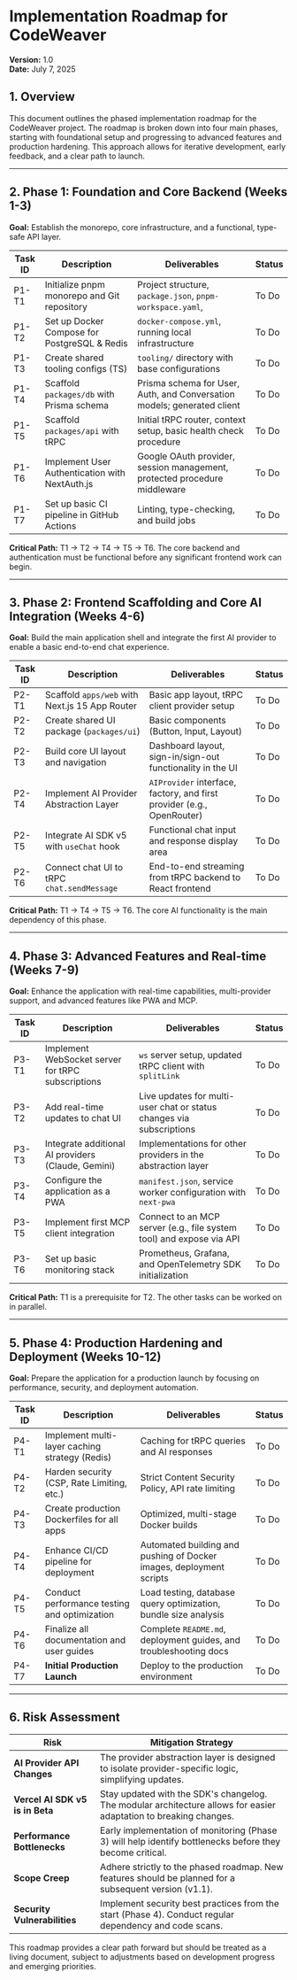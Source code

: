 # Implementation Roadmap for CodeWeaver

**Version:** 1.0  
**Date:** July 7, 2025

## 1. Overview

This document outlines the phased implementation roadmap for the CodeWeaver project. The roadmap is broken down into four main phases, starting with foundational setup and progressing to advanced features and production hardening. This approach allows for iterative development, early feedback, and a clear path to launch.

---

## 2. Phase 1: Foundation and Core Backend (Weeks 1-3)

**Goal:** Establish the monorepo, core infrastructure, and a functional, type-safe API layer.

| Task ID | Description                                     | Deliverables                                                              | Status      |
| ------- | ----------------------------------------------- | ------------------------------------------------------------------------- | ----------- |
| P1-T1   | Initialize pnpm monorepo and Git repository     | Project structure, `package.json`, `pnpm-workspace.yaml`,   | To Do       |
| P1-T2   | Set up Docker Compose for PostgreSQL & Redis    | `docker-compose.yml`, running local infrastructure                        | To Do       |
| P1-T3   | Create shared tooling configs (TS)      | `tooling/` directory with base configurations                             | To Do       |
| P1-T4   | Scaffold `packages/db` with Prisma schema       | Prisma schema for User, Auth, and Conversation models; generated client   | To Do       |
| P1-T5   | Scaffold `packages/api` with tRPC               | Initial tRPC router, context setup, basic health check procedure          | To Do       |
| P1-T6   | Implement User Authentication with NextAuth.js  | Google OAuth provider, session management, protected procedure middleware | To Do       |
| P1-T7   | Set up basic CI pipeline in GitHub Actions      | Linting, type-checking, and build jobs                                    | To Do       |

**Critical Path:** T1 -> T2 -> T4 -> T5 -> T6. The core backend and authentication must be functional before any significant frontend work can begin.

---

## 3. Phase 2: Frontend Scaffolding and Core AI Integration (Weeks 4-6)

**Goal:** Build the main application shell and integrate the first AI provider to enable a basic end-to-end chat experience.

| Task ID | Description                                     | Deliverables                                                              | Status      |
| ------- | ----------------------------------------------- | ------------------------------------------------------------------------- | ----------- |
| P2-T1   | Scaffold `apps/web` with Next.js 15 App Router  | Basic app layout, tRPC client provider setup                              | To Do       |
| P2-T2   | Create shared UI package (`packages/ui`)        | Basic components (Button, Input, Layout)                                  | To Do       |
| P2-T3   | Build core UI layout and navigation             | Dashboard layout, sign-in/sign-out functionality in the UI                | To Do       |
| P2-T4   | Implement AI Provider Abstraction Layer         | `AIProvider` interface, factory, and first provider (e.g., OpenRouter)    | To Do       |
| P2-T5   | Integrate AI SDK v5 with `useChat` hook         | Functional chat input and response display area                           | To Do       |
| P2-T6   | Connect chat UI to tRPC `chat.sendMessage`      | End-to-end streaming from tRPC backend to React frontend                  | To Do       |

**Critical Path:** T1 -> T4 -> T5 -> T6. The core AI functionality is the main dependency of this phase.

---

## 4. Phase 3: Advanced Features and Real-time (Weeks 7-9)

**Goal:** Enhance the application with real-time capabilities, multi-provider support, and advanced features like PWA and MCP.

| Task ID | Description                                     | Deliverables                                                              | Status      |
| ------- | ----------------------------------------------- | ------------------------------------------------------------------------- | ----------- |
| P3-T1   | Implement WebSocket server for tRPC subscriptions | `ws` server setup, updated tRPC client with `splitLink`                   | To Do       |
| P3-T2   | Add real-time updates to chat UI                | Live updates for multi-user chat or status changes via subscriptions      | To Do       |
| P3-T3   | Integrate additional AI providers (Claude, Gemini)| Implementations for other providers in the abstraction layer              | To Do       |
| P3-T4   | Configure the application as a PWA              | `manifest.json`, service worker configuration with `next-pwa`             | To Do       |
| P3-T5   | Implement first MCP client integration          | Connect to an MCP server (e.g., file system tool) and expose via API      | To Do       |
| P3-T6   | Set up basic monitoring stack                   | Prometheus, Grafana, and OpenTelemetry SDK initialization                 | To Do       |

**Critical Path:** T1 is a prerequisite for T2. The other tasks can be worked on in parallel.

---

## 5. Phase 4: Production Hardening and Deployment (Weeks 10-12)

**Goal:** Prepare the application for a production launch by focusing on performance, security, and deployment automation.

| Task ID | Description                                     | Deliverables                                                              | Status      |
| ------- | ----------------------------------------------- | ------------------------------------------------------------------------- | ----------- |
| P4-T1   | Implement multi-layer caching strategy (Redis)  | Caching for tRPC queries and AI responses                                 | To Do       |
| P4-T2   | Harden security (CSP, Rate Limiting, etc.)      | Strict Content Security Policy, API rate limiting                           | To Do       |
| P4-T3   | Create production Dockerfiles for all apps      | Optimized, multi-stage Docker builds                                      | To Do       |
| P4-T4   | Enhance CI/CD pipeline for deployment           | Automated building and pushing of Docker images, deployment scripts       | To Do       |
| P4-T5   | Conduct performance testing and optimization    | Load testing, database query optimization, bundle size analysis           | To Do       |
| P4-T6   | Finalize all documentation and user guides      | Complete `README.md`, deployment guides, and troubleshooting docs       | To Do       |
| P4-T7   | **Initial Production Launch**                   | Deploy to the production environment                                      | To Do       |

---

## 6. Risk Assessment

| Risk                               | Mitigation Strategy                                                                                             |
| ---------------------------------- | --------------------------------------------------------------------------------------------------------------- |
| **AI Provider API Changes**        | The provider abstraction layer is designed to isolate provider-specific logic, simplifying updates.             |
| **Vercel AI SDK v5 is in Beta**    | Stay updated with the SDK's changelog. The modular architecture allows for easier adaptation to breaking changes. |
| **Performance Bottlenecks**        | Early implementation of monitoring (Phase 3) will help identify bottlenecks before they become critical.          |
| **Scope Creep**                    | Adhere strictly to the phased roadmap. New features should be planned for a subsequent version (v1.1).          |
| **Security Vulnerabilities**       | Implement security best practices from the start (Phase 4). Conduct regular dependency and code scans.            |

This roadmap provides a clear path forward but should be treated as a living document, subject to adjustments based on development progress and emerging priorities. 